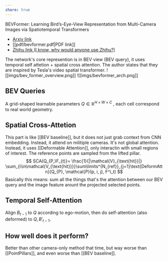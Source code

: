 ```yaml
---
share: true
---
```

BEVFormer: Learning Bird’s-Eye-View Representation from Multi-Camera Images via Spatiotemporal Transformers
- [Arxiv link](https://arxiv.org/abs/2203.17270)
- [[pdf/bevformer.pdf|PDF link]]
- [Zhihu link (I know, why would anyone use Zhihu?)]()

The network's core represention is in BEV view (BEV query), it uses temporal self attetion + spatial cross attention. The author states that they are inspired by Tesla's video spatial transformer.
![[imgs/bev_former_overview.png]]
![[imgs/bevformer_arch.png]]

## BEV Queries
A grid-shaped learnable parameters $Q \in \mathbb{R}^{H\times W \times C}$ , each cell correspond to real world geometry.
## Spatial Cross-Attetion
This part is like [[BEV baseline]], but it does not just grab context from CNN embedding. Instead, it attend on militiple cameras. It's not global attention. Instead, it uses [[Deformable Attention]], only interactin with small regions of interest. The reference points are sampled from the lifted pillar. 
$$
SCA(Q_{P,}F_{t)}= \frac{1}{|\mathcal{V}_{\text{hit}}|} \sum_{i\in\mathcal{V_{\text{hit}}}}\sum\limits^{N_{ref}}_{j=1}\text{DeformAttn}(Q_{P}, \mathcal{P}(p, i, j), F^i_t)
$$
Basically this means: sum all the things that's the attention between our BEV query and  the image feature arount the projected selected points.

## Temporal Self-Attention
Align $B_{t-1}$ to $Q$ according to ego-motion, then do self-attention (also deformed) to ${Q, B'_{t-1}}$.

## How well does it perform?
Better than other camera-only method that time, but way worse than [[PointPillars]], and even worse than [[BEV baseline]].
